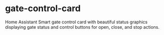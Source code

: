 # gate-control-card
Home Assistant Smart gate control card with beautiful status graphics displaying gate status and control buttons for open, close, and stop actions.

